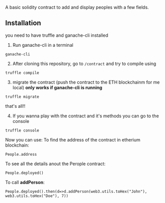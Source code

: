 A basic solidity contract to add and display peoples with a few fields. 
## Installation

you need to have truffle and ganache-cli installed

1) Run ganache-cli in a terminal
```
ganache-cli 
```
2) After cloning this repository, go to `/contract` and try to compile using
```
truffle compile
```
3) migrate the contract (push the contract to the ETH blockchainm for me local) **only works if ganache-cli is running**
```
truffle migrate
```
that's all!!

4) If you wanna play with the contract and it's methods you can go to the console
```
truffle console
```
Now you can use:
To find the address of the contract in etherium blockchain:
```
People.address
```
To see all the details anout the Perople contract:
```
People.deployed()
```
To call **addPerson**:
```
People.deployed().then(d=>d.addPerson(web3.utils.toHex("John"), web3.utils.toHex("Doe"), 7))
```